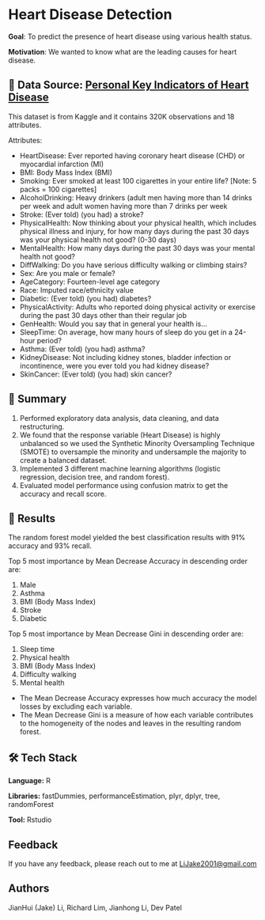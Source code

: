 
# Heart Disease Detection

**Goal**: To predict the presence of heart disease using various health status.

**Motivation**: We wanted to know what are the leading causes for heart disease.

## :mag_right: Data Source: [Personal Key Indicators of Heart Disease](https://www.kaggle.com/datasets/kamilpytlak/personal-key-indicators-of-heart-disease)

This dataset is from Kaggle and it contains 320K observations and 18 attributes.

Attributes:
- HeartDisease: Ever reported having coronary heart disease (CHD) or myocardial infarction (MI)
- BMI: Body Mass Index (BMI)
- Smoking: Ever smoked at least 100 cigarettes in your entire life? [Note: 5 packs = 100 cigarettes]
- AlcoholDrinking: Heavy drinkers (adult men having more than 14 drinks per week and adult women having more than 7 drinks per week
- Stroke: (Ever told) (you had) a stroke?
- PhysicalHealth: Now thinking about your physical health, which includes physical illness and injury, for how many days during the past 30 days was your physical health not good? (0-30 days)
- MentalHealth: How many days during the past 30 days was your mental health not good?
- DiffWalking: Do you have serious difficulty walking or climbing stairs?
- Sex: Are you male or female?
- AgeCategory: Fourteen-level age category
- Race: Imputed race/ethnicity value
- Diabetic: (Ever told) (you had) diabetes?
- PhysicalActivity: Adults who reported doing physical activity or exercise during the past 30 days other than their regular job
- GenHealth: Would you say that in general your health is…
- SleepTime: On average, how many hours of sleep do you get in a 24-hour period?
- Asthma: (Ever told) (you had) asthma?
- KidneyDisease: Not including kidney stones, bladder infection or incontinence, were you ever told you had kidney disease?
- SkinCancer: (Ever told) (you had) skin cancer?

## :open_book: Summary

1. Performed exploratory data analysis, data cleaning, and data restructuring.
2. We found that the response variable (Heart Disease) is highly unbalanced so we used the Synthetic Minority Oversampling Technique (SMOTE) to oversample the minority and undersample the majority to create a balanced dataset.
3. Implemented 3 different machine learning algorithms (logistic regression, decision tree, and random forest).
4. Evaluated model performance using confusion matrix to get the accuracy and recall score.

## :dart: Results

The random forest model yielded the best classification results with 91% accuracy and 93% recall.

Top 5 most importance by Mean Decrease Accuracy in descending order are:
1. Male
2. Asthma
3. BMI (Body Mass Index)
4. Stroke
5. Diabetic

Top 5 most importance by Mean Decrease Gini in descending order are:
1. Sleep time
2. Physical health
3. BMI (Body Mass Index)
4. Difficulty walking
5. Mental health

- The Mean Decrease Accuracy expresses how much accuracy the model losses by excluding each variable.
- The Mean Decrease Gini is a measure of how each variable contributes to the homogeneity of the nodes and leaves in the resulting random forest.

## :hammer_and_wrench: Tech Stack

**Language:** R

**Libraries:** fastDummies, performanceEstimation, plyr, dplyr, tree, randomForest

**Tool:** Rstudio

## Feedback

If you have any feedback, please reach out to me at LiJake2001@gmail.com

## Authors

JianHui (Jake) Li, Richard Lim, Jianhong Li, Dev Patel

